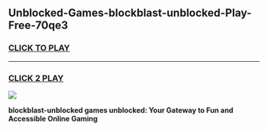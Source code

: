 
## Unblocked-Games-blockblast-unblocked-Play-Free-70qe3
<h3>
<a href="https://premium76.site?title=blockblast-unblocked&ref=10A">CLICK TO PLAY</a></h3>
<hr>

<h3>
<a href="https://premium76.site?title=blockblast-unblocked&ref=10A">CLICK 2 PLAY</a>
  
</h3>

<a href="https://premium76.site?title=blockblast-unblocked&ref=10A"><img src="https://clearcache.store/games.png"></a>


**blockblast-unblocked games unblocked: Your Gateway to Fun and Accessible Online Gaming**
